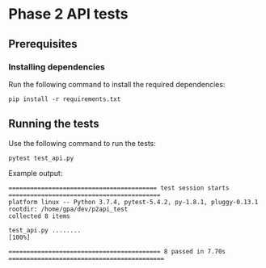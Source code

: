 # Phase 2 API tests

## Prerequisites

### Installing dependencies

Run the following command to install the required dependencies:

```
pip install -r requirements.txt
```

## Running the tests

Use the following command to run the tests:

```
pytest test_api.py
```

Example output:

```
========================================= test session starts ==========================================
platform linux -- Python 3.7.4, pytest-5.4.2, py-1.8.1, pluggy-0.13.1
rootdir: /home/gpa/dev/p2api_test
collected 8 items

test_api.py ........                                                                             [100%]

========================================== 8 passed in 7.70s ===========================================
```

